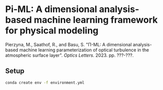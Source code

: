 # Pi-ML: A dimensional analysis-based machine learning framework for physical modeling

Pierzyna, M., Saathof, R., and Basu, S. "Π-ML: A dimensional analysis-based machine learning parameterization of 
optical turbulence in the atmospheric surface layer". _Optics Letters_. 2023. pp. ???-???.

## Setup
```bash
conda create env -f environment.yml
```